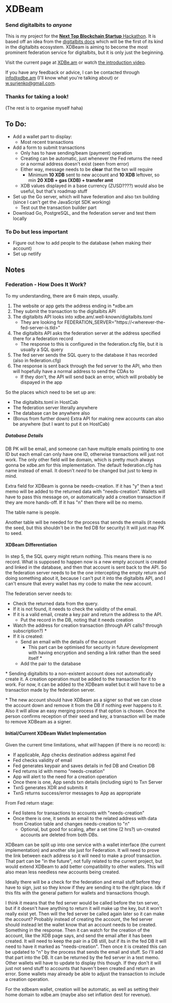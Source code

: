 # XDBeam

### Send digitalbits to *anyone*

This is my project for the [**Next Top Blockchain Startup** Hackathon][1].
It is based off an idea from the [digitalbits docs][2] which will be the first of its kind in the digitalbits ecosystem.
XDBeam is aiming to become the most prominent federation service for digitalbits, but it is only just the beginning.

Visit the current page at [XDBe.am][3] or watch [the introduction video][4].

If you have any feedback or advice, I can be contacted through info@xdbe.am (I'll know what you're talking about) or w.surjenko@gmail.com.

[1]: https://topblockchainstartup.com/
[2]: https://developer.digitalbits.io/guides/things-to-build.html#digitalbits-to-any-email-address
[3]: https://XDBe.am
[4]: /# "It's not here yet hehe"

### Thanks for taking a look!

(The rest is to organise myself haha)

## To Do:

- Add a wallet part to display:
  - Most recent transactions
- Add a form to submit transactions
  - Only has to have sending/beam (payment) operation
  - Creating can be automatic, just whenever the Fed returns the need or a normal address doesn't exist (seen from error)
  - Either way, message needs to be **clear** that the txn will require 
    - Minimum **10 XDB** sent to new account and **10 XDB** leftover, so min **20 XDB + gas (XDB) + transfer amt**
  - XDB values displayed in a base currency (ZUSD????) would also be useful, but that's roadmap stuff
- Set up the Go server, which will have federation and also txn building (since I can't get the JavaScript SDK working)
  - Test out the transaction builder part
- Download Go, PostgreSQL, and the federation server and test them locally


### To Do but less important

- Figure out how to add people to the database (when making their account)
- Set up netlify

## Notes

### Federation - How Does It Work?

To my understanding, there are 6 main steps, usually.

1. The website or app gets the address ending in *xdbe.am
2. They submit the transaction to the digitalbits API
3. The digitalbits API looks into xdbe.am/.well-known/digitalbits.toml
   - They are looking for FEDERATION_SERVER="https://<wherever-the-fed-server-is.tld>"
4. The digitalbits API asks the federation server at the address specified there for a federation record
    - The response to this is configured in the federation.cfg file, but it is usually a SQL query
5. The fed server sends the SQL query to the database it has recorded (also in federation.cfg)
6. The response is sent back through the fed server to the API, who then will hopefully have a normal address to send the CDAs to
   - If they don't, the API will send back an error, which will probably be dispayed in the app

So the places which need to be set up are:
- The digitalbits.toml in HostCab
- The federation server literally anywhere
- The database can be anywhere also
- (Bonus from further down) Extra API for making new accounts can also be anywhere (but I want to put it on HostCab)

##### Database Details

DB PK will be email, and someone can have multiple emails pointing to one ID but each email can only have one ID, otherwise transactions will just not work.
The only other field will be domain, which is pretty much always gonna be xdbe.am for this implementation.
The default federation.cfg has name instead of email. It doesn't *need* to be changed but just to keep in mind.

Extra field for XDBeam is gonna be needs-creation.
If it has "y" then a text memo will be added to the returned data with "needs-creation".
  Wallets will have to pass this message on, or automatically add a creation transaction if they are more hands-off.
If it has "n" then there will be no memo.

The table name is people.

Another table will be needed for the process that sends the emails (it needs the seed, but this shouldn't be in the fed DB for security)
It will just map PK to seed.

#### XDBeam Differentiation

In step 5, the SQL query might return nothing. This means there is no record.
What is supposed to happen now is a new empty account is created and linked in the database, and then that account is sent back to the API.
So the federation server needs to be the one intercepting the empty return and doing something about it, 
because I can't put it into the digitalbits API, and I can't ensure that every wallet has my code to make the new account.

The federation server needs to: 
- Check the returned data from the query.
- If it is not found, it needs to check the validity of the email.
- If it is a valid email, create a key pair and return the address to the API.
  - Put the record in the DB, noting that it needs creation
- Watch the address for creation transaction (through API calls? through subscription?) \*
- If it is created:
  - Send an email with the details of the account
    - This part can be optimised for security in future development with having encryption and sending a link rather than the seed itself \*
  - Add the pair to the database
  
\* Sending digitalbits to a non-existent account does not automatically create it.
A creation operation must be added to the transaction for it to work.
For now, it can be added to the XDBeam wallet but it will have to be a transaction made by the federation server.
  
\* The new account should have XDBeam as a signer so that we can close the account down and remove it from the DB if nothing ever happens to it.
Also it will allow an easy merging process if that option is chosen.
Once the person confirms reception of their seed and key, a transaction will be made to remove XDBeam as a signer.
  
#### Initial/Current XDBeam Wallet Implementation  
  
Given the current time limitations, what *will* happen (if there is no record) is:
- If applicable, App checks destination address against Fed
- Fed checks validity of email
- Fed generates keypair and saves details in fed DB and Creation DB
- Fed returns id with memo "needs-creation"
- App will alert to the need for a creation operation
- Once there is one, App sends txn details (including sign) to Txn Server
- TxnS generates XDR and submits it
- TxnS returns success/error messages to App as appropriate

From Fed return stage:
- Fed listens for transactions to accounts with "needs-creation"
- Once there is one, it sends an email to the related address with data from Creation table and changes needs-creation to "n"
  - Optional, but good for scaling, after a set time (2 hrs?) un-created accounts are deleted from both DBs.
  
XDBeam can be split up into one service with a wallet interface (the current implementation) and another site just for Federation.
It will need to prove the link between each address so it will need to make a proof transaction.
That part can be "in the future", not fully related to the current project, but would extend XDBeam to add better compatibility to other wallets.
This will also mean less needless new accounts being created.

Ideally there will be a check for the federation and email stuff before they have to sign, just so they know if they are sending it to the right place.
Idk if this fits with the general pattern for wallets and transactions though.

I think it means that the fed server would be called before the txn server, but if it doesn't have anything to return it will make up the key, but it won't really exist yet. Then will the fed server be called again later so it can make the account?
Probably instead of creating the account, the fed server should instead let the wallet know that an account needs to be created. Something in the response.
Then it can watch for the creation of the account, like the XDB page says, and send the email after it has been created. 
It will need to keep the pair in a DB still, but if its in the fed DB it will need to have it marked as "needs-creation".
Then once it is created this can be updated to "n" by the process that sends the email and stuff.
So I'll add that part into the DB.
It can be returned by the fed server in a text memo.
Other wallets will have to update to display this though.
If they don't it will just not send stuff to accounts that haven't been created and return an error.
Some wallets may already be able to adjust the transaction to include a creation operation.

For the xdbeam wallet, creation will be automatic, as well as setting their home domain to xdbe.am (maybe also set inflation dest for revenue).
